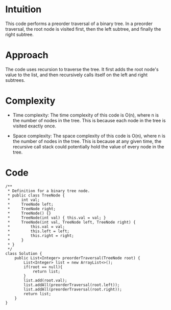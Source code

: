 # Intuition

This code performs a preorder traversal of a binary tree. In a preorder traversal, the root node is visited first, then the left subtree, and finally the right subtree.

# Approach

The code uses recursion to traverse the tree. It first adds the root node's value to the list, and then recursively calls itself on the left and right subtrees.

# Complexity

- Time complexity:
  The time complexity of this code is O(n), where n is the number of nodes in the tree. This is because each node in the tree is visited exactly once.

- Space complexity:
  The space complexity of this code is O(n), where n is the number of nodes in the tree. This is because at any given time, the recursive call stack could potentially hold the value of every node in the tree.

# Code

```
/**
 * Definition for a binary tree node.
 * public class TreeNode {
 *     int val;
 *     TreeNode left;
 *     TreeNode right;
 *     TreeNode() {}
 *     TreeNode(int val) { this.val = val; }
 *     TreeNode(int val, TreeNode left, TreeNode right) {
 *         this.val = val;
 *         this.left = left;
 *         this.right = right;
 *     }
 * }
 */
class Solution {
    public List<Integer> preorderTraversal(TreeNode root) {
        List<Integer> list = new ArrayList<>();
        if(root == null){
            return list;
        }
        list.add(root.val);
        list.addAll(preorderTraversal(root.left));
        list.addAll(preorderTraversal(root.right));
        return list;
    }
}
```
